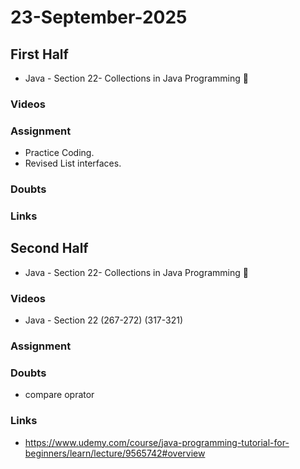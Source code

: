 # 23-September-2025

## First Half
- Java - Section 22- Collections in Java Programming 🔄

### Videos

### Assignment
- Practice Coding.
- Revised List interfaces.

### Doubts

### Links


## Second Half
- Java - Section 22- Collections in Java Programming 🔄
### Videos
- Java - Section 22 (267-272) (317-321)
### Assignment

### Doubts
- compare oprator
### Links
- https://www.udemy.com/course/java-programming-tutorial-for-beginners/learn/lecture/9565742#overview